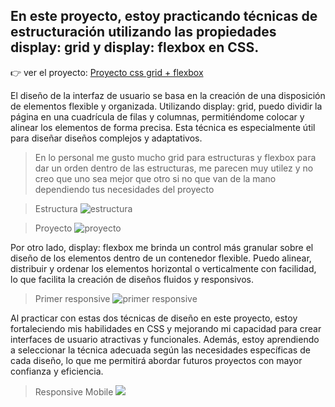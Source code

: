 ## En este proyecto, estoy practicando técnicas de estructuración utilizando las propiedades display: grid y display: flexbox en CSS.

👉 ver el proyecto: [Proyecto css grid + flexbox](https://danielandradecv.github.io/Ptactica-de-Display-Grid-y-FlexBox/)

El diseño de la interfaz de usuario se basa en la creación de una disposición de elementos flexible y organizada. Utilizando display: grid, puedo dividir la página en una cuadrícula de filas y columnas, permitiéndome colocar y alinear los elementos de forma precisa. Esta técnica es especialmente útil para diseñar diseños complejos y adaptativos.

> En lo personal me gusto mucho grid para estructuras y flexbox para dar un orden dentro de las estructuras, me parecen  muy utilez y no creo que uno sea mejor que otro si no que van de la mano dependiendo tus necesidades del proyecto

> Estructura
![estructura](https://github.com/danielandradecv/Ptactica-de-Display-Grid-y-FlexBox/blob/main/img/4.jpg)

> Proyecto
![proyecto](https://github.com/danielandradecv/Ptactica-de-Display-Grid-y-FlexBox/blob/main/img/1.jpg)

Por otro lado, display: flexbox me brinda un control más granular sobre el diseño de los elementos dentro de un contenedor flexible. Puedo alinear, distribuir y ordenar los elementos horizontal o verticalmente con facilidad, lo que facilita la creación de diseños fluidos y responsivos.

> Primer responsive
![primer responsive](https://github.com/danielandradecv/Ptactica-de-Display-Grid-y-FlexBox/blob/main/img/2.jpg)

Al practicar con estas dos técnicas de diseño en este proyecto, estoy fortaleciendo mis habilidades en CSS y mejorando mi capacidad para crear interfaces de usuario atractivas y funcionales. Además, estoy aprendiendo a seleccionar la técnica adecuada según las necesidades específicas de cada diseño, lo que me permitirá abordar futuros proyectos con mayor confianza y eficiencia.

> Responsive Mobile
![](https://github.com/danielandradecv/Ptactica-de-Display-Grid-y-FlexBox/blob/main/img/3.jpg)
